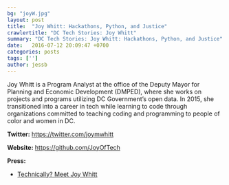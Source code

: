 ```yaml
---
bg: "joyW.jpg"
layout: post
title:  "Joy Whitt: Hackathons, Python, and Justice"
crawlertitle: "DC Tech Stories: Joy Whitt"
summary: "DC Tech Stories: Joy Whitt: Hackathons, Python, and Justice"
date:   2016-07-12 20:09:47 +0700
categories: posts
tags: ['']
author: jessb
---
```

<div><script src="https://www.buzzsprout.com/108546/530582-joy-whitt-hackathons-python-and-justice.js?player=small" type="text/javascript" charset="utf-8"></script></div>
<p class="no-margin">Joy Whitt is a Program Analyst at the office of the Deputy Mayor for Planning and Economic Development (DMPED), where she works on projects and programs utilizing DC Government’s open data. In 2015, she transitioned into a career in tech while learning to code through organizations committed to teaching coding and programming to people of color and women in DC.</p>


<p><strong>Twitter:</strong> <a href="https://twitter.com/joymwhitt ">https://twitter.com/joymwhitt </a></p> 
<p><strong>Website:</strong> <a href="https://github.com/JoyOfTech ">https://github.com/JoyOfTech </a></p>
<p><strong>Press:</strong>
    <ul class="no-bullets">
    <li><a class="red"  href="http://technical.ly/dc/2016/09/07/joy-whitt/">Technically? Meet Joy Whitt</a></li>
    </ul> 
</p>
